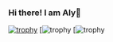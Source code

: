 ### Hi there! I am Aly👋

[![trophy](https://github-profile-trophy.vercel.app/?username=alyilmaz99)](https://github.com/ryo-ma/github-profile-trophy)
[![trophy](https://github-readme-stats.vercel.app/api/top-langs?username=alyilmaz99&show_icons=true&locale=en&layout=compact)
[![trophy](https://github-readme-streak-stats.herokuapp.com/?user=alyilmaz99)
